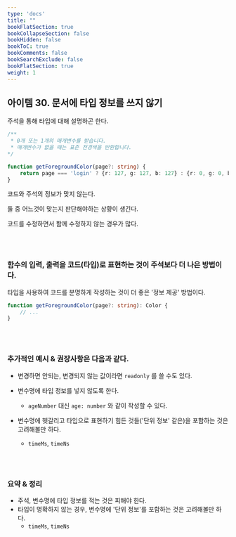 ```yaml
---
type: 'docs'
title: ""
bookFlatSection: true
bookCollapseSection: false
bookHidden: false
bookToC: true
bookComments: false
bookSearchExclude: false
bookFlatSection: true
weight: 1
---
```


## 아이템 30. 문서에 타입 정보를 쓰지 않기

주석을 통해 타입에 대해 설명하곤 한다.

```ts
/**
 * 0개 또는 1개의 매개변수를 받습니다.
 * 매개변수가 없을 때는 표준 전경색을 반환합니다.
*/

function getForegroundColor(page?: string) {
    return page === 'login' ? {r: 127, g: 127, b: 127} : {r: 0, g: 0, b: 0};
}
```

코드와 주석의 정보가 맞지 않는다.

둘 중 어느것이 맞는지 판단해야하는 상황이 생긴다.

코드를 수정하면서 함께 수정하지 않는 경우가 많다.

<br><br>

### 함수의 입력, 출력을 코드(타입)로 표현하는 것이 주석보다 더 나은 방법이다.

타입을 사용하여 코드를 분명하게 작성하는 것이 더 좋은 '정보 제공' 방법이다.

```ts
function getForegroundColor(page?: string): Color {
    // ...
}
```

<br><br>

### 추가적인 예시 & 권장사항은 다음과 같다.

- 변경하면 안되는, 변경되지 않는 값이라면 `readonly` 를 쓸 수도 있다.

- 변수명에 타입 정보를 넣지 않도록 한다.
  - `ageNumber` 대신 `age: number` 와 같이 작성할 수 있다.

- 변수명에 헷갈리고 타입으로 표현하기 힘든 것들('단위 정보' 같은)을 포함하는 것은 고려해볼만 하다.
  - `timeMs`, `timeNs`

<br><br>

### 요약 & 정리

- 주석, 변수명에 타입 정보를 적는 것은 피해야 한다.
- 타입이 명확하지 않는 경우, 변수명에 '단위 정보'를 포함하는 것은 고려해볼만 하다.
  - `timeMs`, `timeNs`